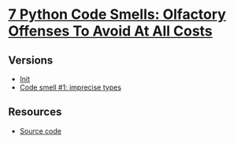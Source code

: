 # [7 Python Code Smells: Olfactory Offenses To Avoid At All Costs](https://www.youtube.com/watch?v=LrtnLEkOwFE&t=87s)


## Versions

- [Init](https://github.com/EstephaniaCalvoC/clean_code/commit/8ba53dc6787f541213c7d8629e0d725777886577)
- [Code smell #1: imprecise types](https://github.com/EstephaniaCalvoC/clean_code/commit/ee2035634349d7afb3cad99a87d857490249557a)


## Resources

- [Source code](https://github.com/ArjanCodes/2021-code-smells)
